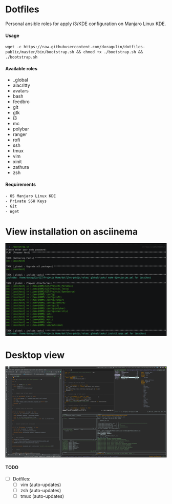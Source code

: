 # Dotfiles

Personal ansible roles for apply i3/KDE configuration on Manjaro Linux KDE.

#### Usage
```
wget -c https://raw.githubusercontent.com/dvragulin/dotfiles-public/master/bin/bootstrap.sh && chmod +x ./bootstrap.sh && ./bootstrap.sh
```
#### Available roles

  - _global
  - alacritty
  - avatars
  - bash
  - feedbro
  - git
  - gtk
  - i3
  - mc
  - polybar
  - ranger
  - rofi
  - ssh
  - tmux
  - vim
  - xinit
  - zathura
  - zsh

#### Requirements

    - OS Manjaro Linux KDE
    - Private SSH Keys
    - Git
    - Wget

# View installation on asciinema
[![Watch the video](./.media/screen_1.png)](https://asciinema.org/a/xixWcDhLGiSiOcNWFpzXshYh6)
# Desktop view
[![](./.media/screen_2.png)](https://raw.githubusercontent.com/dvragulin/dotfiles-public/master/.media/screen_2.png)

#### TODO

- [ ] Dotfiles:
    - [ ] vim  (auto-updates)
    - [ ] zsh  (auto-updates)
    - [ ] tmux (auto-updates)
